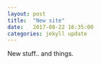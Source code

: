 ```yaml
---
layout: post
title:  "New site"
date:   2017-08-22 16:35:00
categories: jekyll update
---
```

New stuff.. and things.
